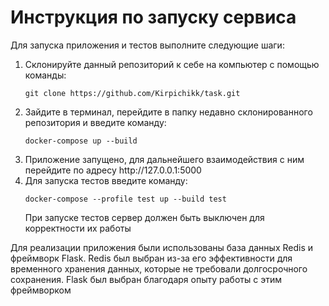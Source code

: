 # Инструкция по запуску сервиса
Для запуска приложения и тестов выполните следующие шаги:
<ol>
  <li>Склонируйте данный репозиторий к себе на компьютер с помощью команды:</li>
  <pre><code>git clone https://github.com/Kirpichikk/task.git</code></pre>
  <li>Зайдите в терминал, перейдите в папку недавно склонированного репозитория и введите команду:</li>
  <pre><code>docker-compose up --build</code></pre>
  <li>Приложение запущено, для дальнейшего взаимодействия с ним перейдите по адресу http://127.0.0.1:5000</li>
  <li>Для запуска тестов введите команду:</li>
  <pre><code>docker-compose --profile test up --build test</code></pre>
  При запуске тестов сервер должен быть выключен для корректности их работы
</ol>

Для реализации приложения были использованы база данных Redis и фреймворк Flask. Redis был выбран из-за его эффективности для временного хранения данных, которые не требовали долгосрочного сохранения. Flask был выбран благодаря опыту работы с этим фреймворком
